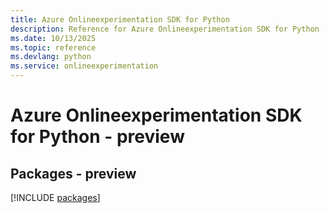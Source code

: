 ```yaml
---
title: Azure Onlineexperimentation SDK for Python
description: Reference for Azure Onlineexperimentation SDK for Python
ms.date: 10/13/2025
ms.topic: reference
ms.devlang: python
ms.service: onlineexperimentation
---
```

# Azure Onlineexperimentation SDK for Python - preview
## Packages - preview
[!INCLUDE [packages](onlineexperimentation-index.md)]